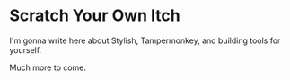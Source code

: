 # Scratch Your Own Itch
I'm gonna write here about Stylish, Tampermonkey, and building tools for yourself.

Much more to come.
